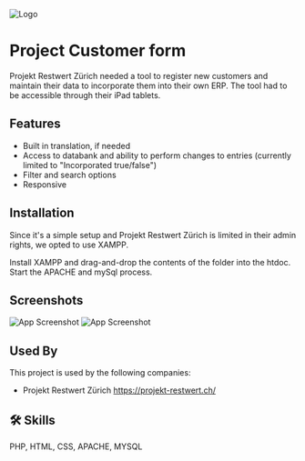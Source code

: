 ![Logo](https://projekt-restwert.ch/wp-content/themes/yootheme/cache/b3/headerbild-rwlanding-b302bbfb.webp)


# Project Customer form

Projekt Restwert Zürich needed a tool to register new customers and maintain their data to incorporate them into their own ERP. The tool had to be accessible through their iPad tablets.


## Features

- Built in translation, if needed
- Access to databank and ability to perform changes to entries (currently limited to "Incorporated true/false")
- Filter and search options
- Responsive


## Installation

Since it's a simple setup and Projekt Restwert Zürich is limited in their admin rights, we opted to use XAMPP.

Install XAMPP and drag-and-drop the contents of the folder into the htdoc. Start the APACHE and mySql process.
    
## Screenshots

![App Screenshot](https://i.postimg.cc/9FZHmJzH/form.png)
![App Screenshot](https://i.postimg.cc/tgCgnLVx/DB.png)


## Used By

This project is used by the following companies:

- Projekt Restwert Zürich https://projekt-restwert.ch/


## 🛠 Skills
PHP, HTML, CSS, APACHE, MYSQL

